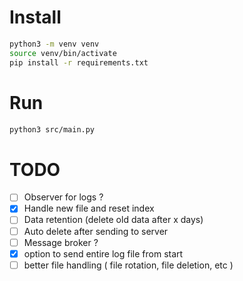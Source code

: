 # Install

```bash
python3 -m venv venv
source venv/bin/activate
pip install -r requirements.txt
```

# Run

```bash
python3 src/main.py
```

# TODO

- [ ] Observer for logs ?
- [x] Handle new file and reset index
- [ ] Data retention (delete old data after x days)
- [ ] Auto delete after sending to server
- [ ] Message broker ?
- [x] option to send entire log file from start
- [ ] better file handling ( file rotation, file deletion, etc )
